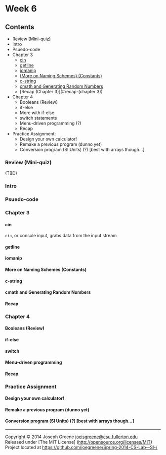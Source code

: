 # Week 6

## Contents
- Review (Mini-quiz)
- Intro
- Psuedo-code
- Chapter 3
	- [cin](#cin)
	- [getline](#getline)
	- [iomanip](#iomanip)
	- [(More on Naming Schemes) (Constants)](#more-on-naming-Schemes-(constants))
	- [c-string](#c-string)
	- [cmath and Generating Random Numbers](#cmath-and-generating-random-numbers)
	- [Recap (Chapter 3)](#recap-(chapter 3))
- Chapter 4
	- Booleans (Review)
	- if-else
	- More with if-else
	- switch statements
	- Menu-driven programming (?)
	- Recap
- Practice Assignment:
	- Design your own calculator!
	- Remake a previous program (dunno yet)
	- Conversion program (SI Units) (?) [best with arrays though...]

### Review (Mini-quiz)
(TBD)
### Intro
### Psuedo-code
  
### Chapter 3
#### cin
`cin`, or console input, grabs data from the input stream
#### getline
#### iomanip
#### More on Naming Schemes (Constants)
#### c-string
#### cmath and Generating Random Numbers
#### Recap
### Chapter 4
#### Booleans (Review)
#### if-else
#### switch
#### Menu-driven programming
#### Recap
### Practice Assignment
#### Design your own calculator!
#### Remake a previous program (dunno yet)
#### Conversion program (SI Units) (?) [best with arrays though...]

-------------------------------------------------------------------------------

Copyright &copy; 2014 Joseph Greene <joeisgreene@csu.fullerton.edu>  
Released under [The MIT License] (http://opensource.org/licenses/MIT)  
Project located at <https://github.com/joegreene/Spring-2014-CS-Lab--SI-/>

